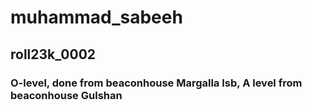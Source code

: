 # muhammad_sabeeh
## roll23k_0002
### O-level, done from beaconhouse Margalla Isb, A level from beaconhouse Gulshan 
